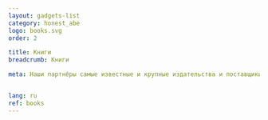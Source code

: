 ```yaml
---
layout: gadgets-list
category: honest_abe
logo: books.svg
order: 2

title: Книги
breadcrumb: Книги

meta: Наши партнёры самые известные и крупные издательства и поставщики товаров.


lang: ru
ref: books
---
```

